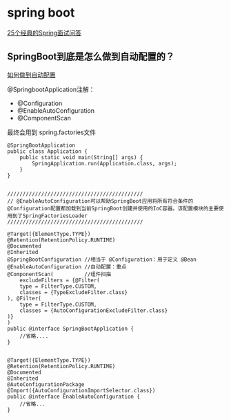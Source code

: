 # spring boot

[25个经典的Spring面试问答](https://www.ctolib.com/topics-35589.html)


## SpringBoot到底是怎么做到自动配置的？
[如何做到自动配置](https://juejin.im/post/5b679fbc5188251aad213110) 

@SpringbootApplication注解：    
- @Configuration  
- @EnableAutoConfiguration   
- @ComponentScan   

最终会用到 spring.factories文件

```
@SpringBootApplication
public class Application {
    public static void main(String[] args) {
        SpringApplication.run(Application.class, args);
    }
}


////////////////////////////////////////////
// @EnableAutoConfiguration可以帮助SpringBoot应用将所有符合条件的@Configuration配置都加载到当前SpringBoot创建并使用的IoC容器。该配置模块的主要使用到了SpringFactoriesLoader
////////////////////////////////////////////

@Target({ElementType.TYPE})
@Retention(RetentionPolicy.RUNTIME)
@Documented
@Inherited
@SpringBootConfiguration //相当于 @Configuration：用于定义 @Bean
@EnableAutoConfiguration //自动配置：重点
@ComponentScan(          //组件扫描
    excludeFilters = {@Filter(
    type = FilterType.CUSTOM,
    classes = {TypeExcludeFilter.class}
), @Filter(
    type = FilterType.CUSTOM,
    classes = {AutoConfigurationExcludeFilter.class}
)}
)
public @interface SpringBootApplication {
    //省略....
}


@Target({ElementType.TYPE})
@Retention(RetentionPolicy.RUNTIME)
@Documented
@Inherited
@AutoConfigurationPackage
@Import({AutoConfigurationImportSelector.class})
public @interface EnableAutoConfiguration {
    //省略...
}
```






